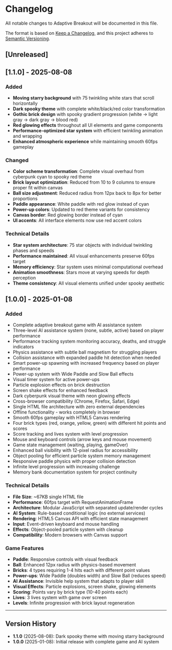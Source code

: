 # Changelog

All notable changes to Adaptive Breakout will be documented in this file.

The format is based on [Keep a Changelog](https://keepachangelog.com/en/1.0.0/),
and this project adheres to [Semantic Versioning](https://semver.org/spec/v2.0.0.html).

## [Unreleased]

## [1.1.0] - 2025-08-08

### Added
- **Moving starry background** with 75 twinkling white stars that scroll horizontally
- **Dark spooky theme** with complete white/black/red color transformation
- **Gothic brick design** with spooky gradient progression (white → light gray → dark gray → blood red)
- **Red glowing effects** throughout all UI elements and game components
- **Performance-optimized star system** with efficient twinkling animation and wrapping
- **Enhanced atmospheric experience** while maintaining smooth 60fps gameplay

### Changed
- **Color scheme transformation**: Complete visual overhaul from cyberpunk cyan to spooky red theme
- **Brick layout optimization**: Reduced from 10 to 9 columns to ensure proper fit within canvas
- **Ball size adjustment**: Reduced radius from 12px back to 8px for better proportions
- **Paddle appearance**: White paddle with red glow instead of cyan
- **Power-up colors**: Updated to red theme variants for consistency
- **Canvas border**: Red glowing border instead of cyan
- **UI accents**: All interface elements now use red accent colors

### Technical Details
- **Star system architecture**: 75 star objects with individual twinkling phases and speeds
- **Performance maintained**: All visual enhancements preserve 60fps target
- **Memory efficiency**: Star system uses minimal computational overhead
- **Animation smoothness**: Stars move at varying speeds for depth perception
- **Theme consistency**: All visual elements unified under spooky aesthetic

## [1.0.0] - 2025-01-08

### Added
- Complete adaptive breakout game with AI assistance system
- Three-level AI assistance system (none, subtle, active) based on player performance
- Performance tracking system monitoring accuracy, deaths, and struggle indicators
- Physics assistance with subtle ball magnetism for struggling players
- Collision assistance with expanded paddle hit detection when needed
- Smart power-up spawning with increased frequency based on player performance
- Power-up system with Wide Paddle and Slow Ball effects
- Visual timer system for active power-ups
- Particle explosion effects on brick destruction
- Screen shake effects for enhanced feedback
- Dark cyberpunk visual theme with neon glowing effects
- Cross-browser compatibility (Chrome, Firefox, Safari, Edge)
- Single HTML file architecture with zero external dependencies
- Offline functionality - works completely in browser
- Smooth 60fps gameplay with HTML5 Canvas rendering
- Four brick types (red, orange, yellow, green) with different hit points and scores
- Score tracking and lives system with level progression
- Mouse and keyboard controls (arrow keys and mouse movement)
- Game state management (waiting, playing, gameOver)
- Enhanced ball visibility with 12-pixel radius for accessibility
- Object pooling for efficient particle system memory management
- Responsive paddle physics with proper collision detection
- Infinite level progression with increasing challenge
- Memory bank documentation system for project continuity

### Technical Details
- **File Size**: ~67KB single HTML file
- **Performance**: 60fps target with RequestAnimationFrame
- **Architecture**: Modular JavaScript with separated update/render cycles
- **AI System**: Rule-based conditional logic (no external services)
- **Rendering**: HTML5 Canvas API with efficient state management
- **Input**: Event-driven keyboard and mouse handling
- **Effects**: Object-pooled particle system with cleanup
- **Compatibility**: Modern browsers with Canvas support

### Game Features
- **Paddle**: Responsive controls with visual feedback
- **Ball**: Enhanced 12px radius with physics-based movement
- **Bricks**: 4 types requiring 1-4 hits each with different point values
- **Power-ups**: Wide Paddle (doubles width) and Slow Ball (reduces speed)
- **AI Assistance**: Invisible help system that adapts to player skill
- **Visual Effects**: Particle explosions, screen shake, glowing elements
- **Scoring**: Points vary by brick type (10-40 points each)
- **Lives**: 3 lives system with game over screen
- **Levels**: Infinite progression with brick layout regeneration

---

## Version History

- **1.1.0** (2025-08-08): Dark spooky theme with moving starry background
- **1.0.0** (2025-01-08): Initial release with complete game and AI system
